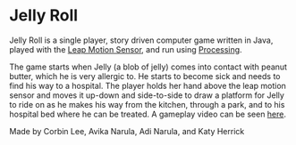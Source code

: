 # Jelly Roll
Jelly Roll is a single player, story driven computer game written in Java, played with the [Leap Motion Sensor](https://www.leapmotion.com/), and run using [Processing](https://www.processing.org/). 

The game starts when Jelly (a blob of jelly) comes into contact with peanut butter, which he is very allergic to. He starts to become sick and needs to find his way to a hospital. The player holds her hand above the leap motion sensor and moves it up-down and side-to-side to draw a platform for Jelly to ride on as he makes his way from the kitchen, through a park, and to his hospital bed where he can be treated. A gameplay video can be seen [here](http://www.corbin-lee.com/JellyRoll/).


Made by Corbin Lee, Avika Narula, Adi Narula, and Katy Herrick

